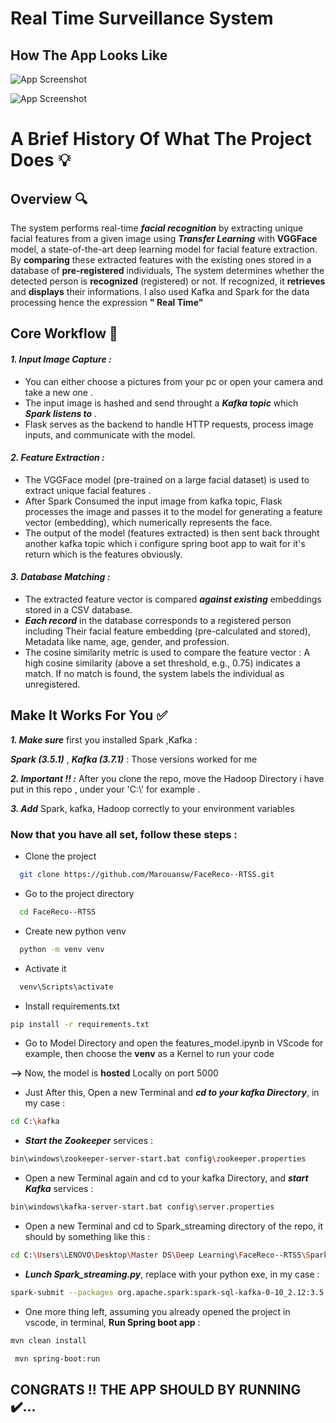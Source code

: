 
# Real Time Surveillance System 

## How The App Looks Like
![App Screenshot](https://via.placeholder.com/468x300?text=App+Screenshot+Here)

![App Screenshot](https://via.placeholder.com/468x300?text=App+Screenshot+Here)


# A Brief History Of What The Project Does 💡
## Overview 🔍
The system performs real-time ***facial recognition*** by extracting unique facial features from a given image using ***Transfer Learning*** with **VGGFace** model, a state-of-the-art deep learning model for facial feature extraction. By **comparing** these extracted features with the existing ones stored in a database of **pre-registered** individuals, The system determines whether the detected person is **recognized** (registered) or not. If recognized, it **retrieves** and **displays** their informations. I also used Kafka and Spark for the data processing hence the expression **" Real Time"**

## Core Workflow 🔄
#### *1. Input Image Capture :*
* You can either choose a pictures from your pc or open your camera and take a new one .
* The input image is hashed and send throught a ***Kafka topic*** which ***Spark listens to*** .
* Flask serves as the backend to handle HTTP requests, process image inputs, and communicate with the model. 

#### *2. Feature Extraction :*
* The VGGFace model (pre-trained on a large facial dataset) is used to extract unique facial features .
* After Spark Consumed the input image from kafka topic, Flask processes the image and passes it to the model for generating a feature vector (embedding), which numerically represents the face. 
* The output of the model (features extracted) is then sent back throught another kafka topic which i configure spring boot app to wait for it's return which is the features obviously.
#### *3. Database Matching :*
* The extracted feature vector is compared ***against existing*** embeddings stored in a CSV database.
* ***Each record*** in the database corresponds to a registered  person  including Their facial feature embedding (pre-calculated and stored), Metadata like name, age, gender, and profession.
* The cosine similarity metric is used to compare the feature vector :
 A high cosine similarity (above a set threshold, e.g., 0.75) indicates a match.
If no match is found, the system labels the individual as unregistered.



## Make It Works For You ✅ 
***1. Make sure*** first you installed Spark ,Kafka :

***Spark (3.5.1)*** ,  ***Kafka (3.7.1)*** : Those versions worked for me

***2. Important !! :*** After you clone the repo, move the Hadoop Directory i have put in this repo , under your 'C:\\' for example .

***3. Add*** Spark, kafka, Hadoop correctly to your environment variables

### Now that you have all set, follow these steps :

* Clone the project

```bash
  git clone https://github.com/Marouansw/FaceReco--RTSS.git
```

* Go to the project directory

```bash
  cd FaceReco--RTSS
```

* Create new python venv 
```bash
  python -m venv venv
```
* Activate it 

```bash
  venv\Scripts\activate
```

* Install requirements.txt
```bash
pip install -r requirements.txt
```

* Go to Model Directory and open the features_model.ipynb in VScode for example, then choose the **venv** as a Kernel to run your code

**-->** Now, the model is **hosted** Locally on port 5000

* Just After this, Open a new Terminal and ***cd to your kafka Directory***, in my case : 
```bash
cd C:\kafka 
```
*  ***Start the Zookeeper*** services :
```bash
bin\windows\zookeeper-server-start.bat config\zookeeper.properties
```
* Open a new Terminal again and cd to your kafka Directory, and ***start Kafka*** services : 
```bash
bin\windows\kafka-server-start.bat config\server.properties
```
* Open a new Terminal and cd to Spark_streaming directory of the repo, it should by something like this : 
```bash
cd C:\Users\LENOVO\Desktop\Master DS\Deep Learning\FaceReco--RTSS\Spark_streaming
```
* ***Lunch Spark_streaming.py***, replace with your python exe, in my case : 
```bash
spark-submit --packages org.apache.spark:spark-sql-kafka-0-10_2.12:3.5.1,org.apache.kafka:kafka-clients:3.5.1 --conf "spark.pyspark.python=C:\Users\LENOVO\AppData\Local\Programs\Python\Python310\python.exe" spark_streaming.py
```
* One more thing left, assuming you already opened the project in vscode, in terminal, **Run Spring boot app** : 
```bash
mvn clean install
``` 
```bash
 mvn spring-boot:run 
 ``` 
## CONGRATS !! THE APP SHOULD BY RUNNING ✔️...


